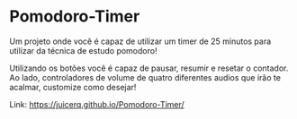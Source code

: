 # Pomodoro-Timer

Um projeto onde você é capaz de utilizar um timer de 25 minutos para utilizar da técnica de estudo pomodoro!

Utilizando os botões você é capaz de pausar, resumir e resetar o contador. Ao lado, controladores de volume de quatro diferentes audios
que irão te acalmar, customize como desejar!

Link: https://juicerq.github.io/Pomodoro-Timer/
